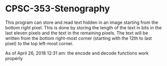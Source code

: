 # CPSC-353-Stenography

This program can store and read text hidden in an image starting from the bottom right pixel.
This is done by storing the length of the text in bits in the last eleven pixels
and the text in the remaining pixels.
The text will be written from the bottom right-most corner (starting with the 12th to last pixel) to the
top left-most corner.

As of April 26, 2018 12:31 am: the encode and decode functions work properly
